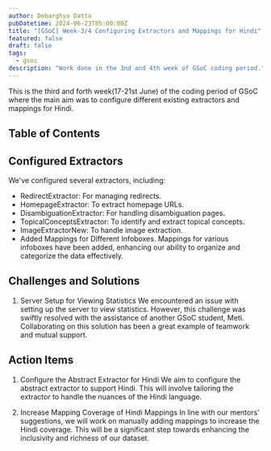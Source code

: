 ```yaml
---
author: Debarghya Datta
pubDatetime: 2024-06-23T05:00:00Z
title: "[GSoC] Week-3/4 Configuring Extractors and Mappings for Hindi"
featured: false
draft: false
tags:
  - gsoc
description: "Work done in the 3nd and 4th week of GSoC coding period."
---
```


This is the third and forth week(17-21st June) of the coding period of GSoC where the main aim was to configure different existing extractors and mappings for Hindi.

## Table of Contents

## Configured Extractors

We've configured several extractors, including:

- RedirectExtractor: For managing redirects.
- HomepageExtractor: To extract homepage URLs.
- DisambiguationExtractor: For handling disambiguation pages.
- TopicalConceptsExtractor: To identify and extract topical concepts.
- ImageExtractorNew: To handle image extraction.
- Added Mappings for Different Infoboxes. Mappings for various infoboxes have been added, enhancing our ability to organize and categorize the data effectively.

## Challenges and Solutions

1. Server Setup for Viewing Statistics
   We encountered an issue with setting up the server to view statistics. However, this challenge was swiftly resolved with the assistance of another GSoC student, Meti. Collaborating on this solution has been a great example of teamwork and mutual support.

## Action Items

1. Configure the Abstract Extractor for Hindi
   We aim to configure the abstract extractor to support Hindi. This will involve tailoring the extractor to handle the nuances of the Hindi language.

2. Increase Mapping Coverage of Hindi Mappings
   In line with our mentors' suggestions, we will work on manually adding mappings to increase the Hindi coverage. This will be a significant step towards enhancing the inclusivity and richness of our dataset.
